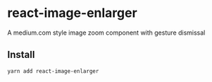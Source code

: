 # react-image-enlarger

A medium.com style image zoom component with gesture dismissal

## Install

```
yarn add react-image-enlarger
```
